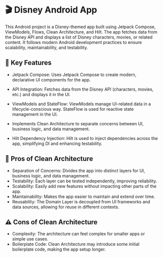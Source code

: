 # 🎬 Disney Android App

This Android project is a Disney-themed app built using Jetpack Compose, ViewModels, Flows, Clean Architecture, and Hilt. The app fetches data from the Disney API and displays a list of Disney characters, movies, or related content. It follows modern Android development practices to ensure scalability, maintainability, and testability.

## 🚀 Key Features

- Jetpack Compose:
Uses Jetpack Compose to create modern, declarative UI components for the app.

- API Integration:
Fetches data from the Disney API (characters, movies, etc.) and displays it in the UI.

- ViewModels and StateFlow:
ViewModels manage UI-related data in a lifecycle-conscious way.
StateFlow is used for reactive state management in the UI.

- Implements Clean Architecture to separate concerns between UI, business logic, and data management.

- Hilt Dependency Injection:
Hilt is used to inject dependencies across the app, simplifying DI and enhancing testability.

## 🔧 Pros of Clean Architecture

- Separation of Concerns: Divides the app into distinct layers for UI, business logic, and data management.
- Testability: Each layer can be tested independently, improving reliability.
- Scalability: Easily add new features without impacting other parts of the app.
- Maintainability: Makes the app easier to maintain and extend over time.
- Reusability: The Domain Layer is decoupled from UI frameworks and data sources, allowing for reuse in different contexts.

## ⚠️ Cons of Clean Architecture

- Complexity: The architecture can feel complex for smaller apps or simple use cases.
- Boilerplate Code: Clean Architecture may introduce some initial boilerplate code, making the app setup longer.

